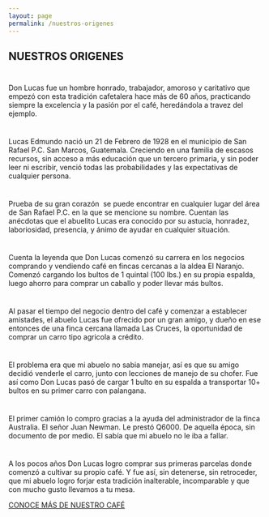 ```yaml
---
layout: page
permalink: /nuestros-origenes
---
```

<div class="featuring" id="origines-featuring">
</div>
<div class="supporting" id="origenes-supporting">
	<div class="container">
		<div class="row">
			<div class="col-md-6 col-md-offset-3 col-xs-12">
				<h2>NUESTROS ORIGENES</h2>
				<p style="padding-top:24px;">Don Lucas fue un hombre honrado, trabajador, amoroso y caritativo que empezó con esta tradición cafetalera hace más de 60 años, practicando siempre la excelencia y la pasión por el café, heredándola a travez del ejemplo.</p>
				<p style="padding-top:24px;">Lucas Edmundo nació un 21 de Febrero de 1928 en el municipio de San Rafael P.C. San Marcos, Guatemala. Creciendo en una familia de escasos recursos, sin acceso a más educación que un tercero primaria, y sin poder leer ni escribir, venció todas las probabilidades y las expectativas de cualquier persona.</p>
				<p style="padding-top:24px;">Prueba de su gran corazón  se puede encontrar en cualquier lugar del área de San Rafael P.C. en la que se mencione su nombre. Cuentan las anécdotas  que el abuelito Lucas era conocido por su astucia, honradez, laboriosidad, presencia, y ánimo de ayudar en cualquier situación. </p>
				<p style="padding-top:24px;">Cuenta la leyenda que Don Lucas comenzó su carrera en los negocios comprando y vendiendo café en fincas cercanas a la aldea El Naranjo. Comenzó cargando los bultos de 1 quintal (100 lbs.) en su propia espalda, luego ahorro para comprar un caballo y poder llevar más bultos.</p>
				<p style="padding-top:24px;">Al pasar el tiempo del negocio dentro del café y comenzar a establecer amistades, el abuelo Lucas fue ofrecido por un gran amigo, y dueño en ese entonces de una finca cercana llamada Las Cruces,  la oportunidad de comprar un carro tipo agricola a crédito.</p>
				<p style="padding-top:24px;">El problema era que mi abuelo no sabia manejar, así es que su amigo decidió venderle el carro, junto con lecciones de manejo de su chofer. Fue así como Don Lucas pasó de cargar 1 bulto en su espalda a transportar 10+ bultos en su primer carro con palangana.</p>
				<p style="padding-top:24px;">El primer camión lo compro gracias a la ayuda del administrador de la finca Australia. El señor Juan Newman. Le prestó Q6000. De aquella época, sin documento de por medio. El sabía que mi abuelo no le iba a fallar.</p>
				<p style="padding-top:24px;">A los pocos años Don Lucas logro comprar sus primeras parcelas donde comenzó a cultivar su propio café. Y fue así, sin detenerse, sin retroceder, que mi abuelo logro forjar esta tradición inalterable, incomparable y que con mucho gusto llevamos a tu mesa. </p>
				<a href="/nuestro-cafe" id="button">CONOCE MÁS DE NUESTRO CAFÉ</a>
			</div>
		</div>
	</div>
</div>
